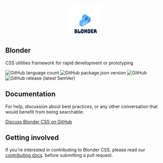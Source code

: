 <br />
<p align="center">
<a href="https://github.com/acquahsamuel/blonder">
  <img src="docs/assets/images/blonder-logo.png" alt="Logo" width="100px" height="100px">
  
</a>

## Blonder
CSS utilities framework for rapid development or prototyping 

![GitHub language count](https://img.shields.io/github/languages/count/acquahsamuel/blonder)
![GitHub package.json version](https://img.shields.io/github/package-json/v/acquahsamuel/blonder)
![GitHub](https://img.shields.io/github/license/acquahsamuel/blonder)
![GitHub release (latest SemVer)](https://img.shields.io/github/v/release/acquahsamuel/blonder)

## Documentation
For help, discussion about best practices, or any other conversation that would benefit from being searchable:

[Discuss Blonder CSS on GitHub](CONTRIBUTING.md)


## Getting involved
If you're interested in contributing to Blonder CSS, please read our [contributing docs](CONTRIBUTING.md). before submitting a pull request.

